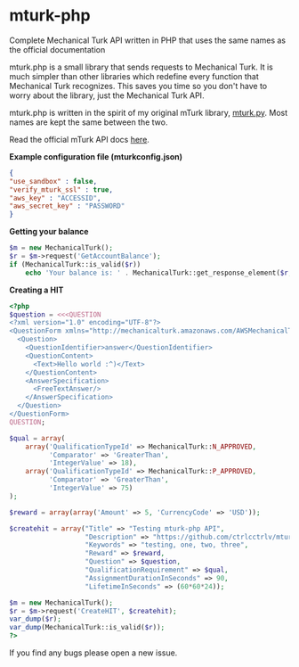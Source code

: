 mturk-php
=========

Complete Mechanical Turk API written in PHP that uses the same names as the official documentation

mturk.php is a small library that sends requests to Mechanical Turk. It is much simpler than other libraries which redefine every function that Mechanical Turk recognizes. This saves you time so you don't have to worry about the library, just the Mechanical Turk API.

mturk.php is written in the spirit of my original mTurk library, [mturk.py](https://github.com/ctrlcctrlv/mturk-python). Most names are kept the same between the two.

Read the official mTurk API docs [here](http://docs.aws.amazon.com/AWSMechTurk/latest/AWSMturkAPI/Welcome.html).

**Example configuration file (mturkconfig.json)**
```json
{
"use_sandbox" : false,
"verify_mturk_ssl" : true,
"aws_key" : "ACCESSID",
"aws_secret_key" : "PASSWORD"
}
```
**Getting your balance**
```php
$m = new MechanicalTurk();
$r = $m->request('GetAccountBalance');
if (MechanicalTurk::is_valid($r))
    echo 'Your balance is: ' . MechanicalTurk::get_response_element($r, 'Amount');
```

**Creating a HIT**
```php
<?php
$question = <<<QUESTION
<?xml version="1.0" encoding="UTF-8"?>
<QuestionForm xmlns="http://mechanicalturk.amazonaws.com/AWSMechanicalTurkDataSchemas/2005-10-01/QuestionForm.xsd">
  <Question>
    <QuestionIdentifier>answer</QuestionIdentifier>
    <QuestionContent>
      <Text>Hello world :^)</Text>
    </QuestionContent>
    <AnswerSpecification>
      <FreeTextAnswer/>
    </AnswerSpecification>
  </Question>
</QuestionForm>
QUESTION;

$qual = array(
    array('QualificationTypeId' => MechanicalTurk::N_APPROVED,
          'Comparator' => 'GreaterThan',
          'IntegerValue' => 18),
    array('QualificationTypeId' => MechanicalTurk::P_APPROVED,
          'Comparator' => 'GreaterThan',
          'IntegerValue' => 75)
);

$reward = array(array('Amount' => 5, 'CurrencyCode' => 'USD'));

$createhit = array("Title" => "Testing mturk-php API",
                   "Description" => "https://github.com/ctrlcctrlv/mturk-php",
                   "Keywords" => "testing, one, two, three",
                   "Reward" => $reward,
                   "Question" => $question,
                   "QualificationRequirement" => $qual,
                   "AssignmentDurationInSeconds" => 90,
                   "LifetimeInSeconds" => (60*60*24));

$m = new MechanicalTurk();
$r = $m->request('CreateHIT', $createhit);
var_dump($r);
var_dump(MechanicalTurk::is_valid($r));
?>
```
If you find any bugs please open a new issue. 
